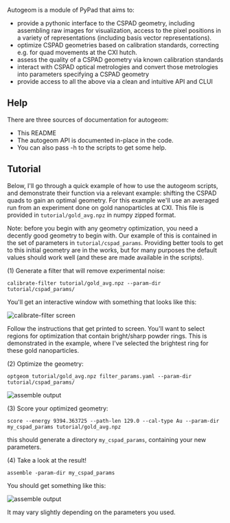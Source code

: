 Autogeom is a module of PyPad that aims to:

* provide a pythonic interface to the CSPAD geometry, including assembling raw images for visualization, access to the pixel positions in a variety of representations (including basis vector representations).
* optimize CSPAD geometries based on calibration standards, correcting e.g. for quad movements at the CXI hutch.
* assess the quality of a CSPAD geometry via known calibration standards
* interact with CSPAD optical metrologies and convert those metrologies into parameters specifying a CSPAD geometry
* provide access to all the above via a clean and intuitive API and CLUI


Help
----

There are three sources of documentation for autogeom:

* This README
* The autogeom API is documented in-place in the code.
* You can also pass -h to the scripts to get some help.


Tutorial
--------
Below, I'll go through a quick example of how to use the autogeom scripts, and demonstrate their function via a relevant example: shifting the CSPAD quads to gain an optimal geometry. For this example we'll use an averaged run from an experiment done on gold nanoparticles at CXI. This file is provided in `tutorial/gold_avg.npz` in numpy zipped format.

Note: before you begin with any geometry optimization, you need a decently good geometry to begin with. Our example of this is contained in the set of parameters in `tutorial/cspad_params`. Providing better tools to get to this initial geometry are in the works, but for many purposes the default values should work well (and these are made available in the scripts).

(1) Generate a filter that will remove experimental noise:

`calibrate-filter tutorial/gold_avg.npz --param-dir tutorial/cspad_params/`

You'll get an interactive window with something that looks like this:

![calibrate-filter screen](https://raw.github.com/tjlane/pypad/master/tutorial/images/calibrate-filter.png)

Follow the instructions that get printed to screen. You'll want to select regions for optimization that contain bright/sharp powder rings. This is demonstrated in the example, where I've selected the brightest ring for these gold nanoparticles.


(2) Optimize the geometry:

`optgeom tutorial/gold_avg.npz filter_params.yaml --param-dir tutorial/cspad_params/`

![assemble output](https://raw.github.com/tjlane/pypad/master/tutorial/images/optgeom.png)



(3) Score your optimized geometry:

`score --energy 9394.363725 --path-len 129.0 --cal-type Au --param-dir  my_cspad_params tutorial/gold_avg.npz`

this should generate a directory `my_cspad_params`, containing your new parameters.

(4) Take a look at the result!

`assemble -param-dir my_cspad_params`

You should get something like this:

![assemble output](https://raw.github.com/tjlane/pypad/master/tutorial/images/assembled-gold.png)

It may vary slightly depending on the parameters you used.